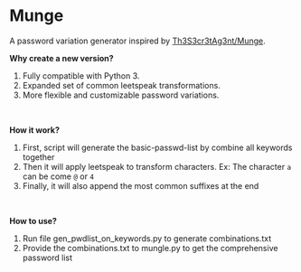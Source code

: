 # Munge
A password variation generator inspired by [Th3S3cr3tAg3nt/Munge](https://github.com/Th3S3cr3tAg3nt/Munge).
<br>

**Why create a new version?**
1. Fully compatible with Python 3.
3. Expanded set of common leetspeak transformations.
4. More flexible and customizable password variations.
<br>

**How it work?**
1. First, script will generate the basic-passwd-list by combine all keywords together
2. Then it will apply leetspeak to transform characters. Ex: The character `a` can be come `@` or `4`
3. Finally, it will also append the most common suffixes at the end
<br>

**How to use?**
1. Run file gen_pwdlist_on_keywords.py to generate combinations.txt
3. Provide the combinations.txt to mungle.py to get the comprehensive password list

